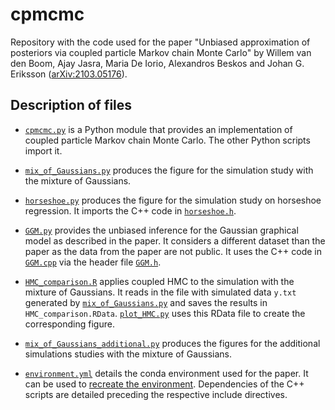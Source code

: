 # cpmcmc

Repository with the code used for the paper "Unbiased approximation of posteriors via coupled particle Markov chain Monte Carlo" by Willem van den Boom, Ajay Jasra, Maria De Iorio, Alexandros Beskos and Johan G. Eriksson ([arXiv:2103.05176](https://arxiv.org/abs/2103.05176)).


## Description of files

* [`cpmcmc.py`](cpmcmc.py) is a Python module that provides an implementation of coupled particle Markov chain Monte Carlo. The other Python scripts import it.

* [`mix_of_Gaussians.py`](mix_of_Gaussians.py) produces the figure for the simulation study with the mixture of Gaussians.

* [`horseshoe.py`](horseshoe.py) produces the figure for the simulation study on horseshoe regression. It imports the C++ code in [`horseshoe.h`](horseshoe.h).

* [`GGM.py`](GGM.py) provides the unbiased inference for the Gaussian graphical model as described in the paper. It considers a different dataset than the paper as the data from the paper are not public. It uses the C++ code in [`GGM.cpp`](GGM.cpp) via the header file [`GGM.h`](GGM.h).

* [`HMC_comparison.R`](HMC_comparison.R) applies coupled HMC to the simulation with the mixture of Gaussians. It reads in the file with simulated data `y.txt` generated by [`mix_of_Gaussians.py`](mix_of_Gaussians.py) and saves the results in `HMC_comparison.RData`. [`plot_HMC.py`](plot_HMC.py) uses this RData file to create the corresponding figure.

* [`mix_of_Gaussians_additional.py`](mix_of_Gaussians_additional.py) produces the figures for the additional simulations studies with the mixture of Gaussians.

* [`environment.yml`](environment.yml) details the conda environment used for the paper. It can be used to [recreate the environment](https://docs.conda.io/projects/conda/en/latest/user-guide/tasks/manage-environments.html#creating-an-environment-from-an-environment-yml-file). Dependencies of the C++ scripts are detailed preceding the respective include directives.